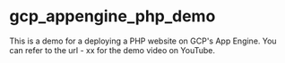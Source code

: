 # gcp_appengine_php_demo
This is a demo for a deploying a PHP website on GCP's App Engine. You can refer to the url - xx for the demo video on YouTube. 
